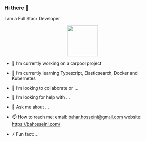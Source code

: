 ### Hi there 👋
I am a Full Stack Developer

<div id="header" align="center">
  <img src="https://media.giphy.com/media/765ccrAiB0g9z6EApL/giphy.gif" width="100"/>
</div>


- 🔭 I’m currently working on a carpool project
- 🌱 I’m currently learning Typescript, Elasticsearch, Docker and Kubernetes.
- 👯 I’m looking to collaborate on ...
- 🤔 I’m looking for help with ...
- 💬 Ask me about ...
- 📫 How to reach me: 
    email: bahar.hosseini@gmail.com
    website: https://bahosseini.com/
    
- ⚡ Fun fact: ...

